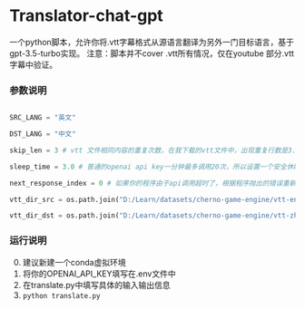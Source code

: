 # Translator-chat-gpt
一个python脚本，允许你将.vtt字幕格式从源语言翻译为另外一门目标语言，基于 gpt-3.5-turbo实现。
注意：脚本并不cover .vtt所有情况，仅在youtube 部分.vtt字幕中验证。



### 参数说明

```python

SRC_LANG = "英文"

DST_LANG = "中文"

skip_len = 3 # vtt 文件相同内容的重复次数，在我下载的vtt文件中，出现重复行数是3.

sleep_time = 3.0 # 普通的openai api key一分钟最多调用20次，所以设置一个安全休眠时间

next_response_index = 0 # 如果你的程序由于api调用超时了，根据程序抛出的错误重新设置该值，并重新运行程序，可以从中断的地方开始翻译。（注意，这个情况仅仅适合翻译单个文件的情况，如果你的文件夹中有多个.vtt文件，程序没有处理该情况）

vtt_dir_src = os.path.join("D:/Learn/datasets/cherno-game-engine/vtt-en") if next_response_index == 0 else os.path.join("D:/Learn/datasets/cherno-game-engine/vtt-zh") # 源文件夹

vtt_dir_dst = os.path.join("D:/Learn/datasets/cherno-game-engine/vtt-zh") #目标文件夹

```

### 运行说明

0. 建议新建一个conda虚拟环境
1. 将你的OPENAI_API_KEY填写在.env文件中
2. 在translate.py中填写具体的输入输出信息
3. `python translate.py`
